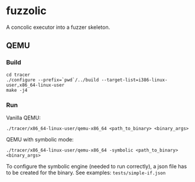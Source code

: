 # fuzzolic

A concolic executor into a fuzzer skeleton.

## QEMU

### Build
```
cd tracer
./configure --prefix=`pwd`/../build --target-list=i386-linux-user,x86_64-linux-user
make -j4
```
### Run
Vanilla QEMU:
```
./tracer/x86_64-linux-user/qemu-x86_64 <path_to_binary> <binary_args>
```
QEMU with symbolic mode:
```
./tracer/x86_64-linux-user/qemu-x86_64 -symbolic <path_to_binary> <binary_args>
```
To configure the symbolic engine (needed to run correctly), a json file has to be created for the binary. 
See examples: `tests/simple-if.json`


